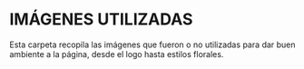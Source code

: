 # IMÁGENES UTILIZADAS

<p align="justify">
    Esta carpeta recopila las imágenes que fueron o no utilizadas para dar buen ambiente a la página, desde el logo hasta estilos florales.
</p>